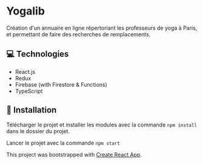 # Yogalib 
Création d'un annuaire en ligne répertoriant les professeurs de yoga à Paris, et permettant de faire des recherches de remplacements.

## :computer: Technologies 
- React.js
- Redux
- Firebase (with Firestore & Functions)
- TypeScript

## :hammer: Installation
Télécharger le projet et installer les modules avec la commande `npm install` dans le dossier du projet.

Lancer le projet avec la commande `npm start`


This project was bootstrapped with [Create React App](https://github.com/facebook/create-react-app).


